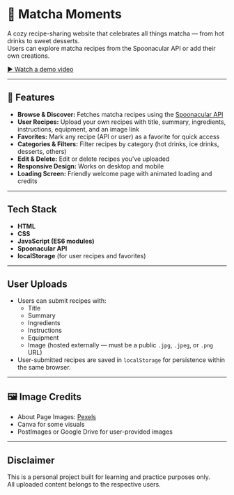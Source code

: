 # 🍵 Matcha Moments

A cozy recipe-sharing website that celebrates all things matcha — from hot drinks to sweet desserts.  
Users can explore matcha recipes from the Spoonacular API or add their own creations.

[▶️ Watch a demo video](https://drive.google.com/file/d/1JZ9xjHqFd92Wow1tNA0CRz9bWXeeha-R/view?usp=sharing)

----

## 🌟 Features

- **Browse & Discover:** Fetches matcha recipes using the [Spoonacular API](https://spoonacular.com/food-api)
- **User Recipes:** Upload your own recipes with title, summary, ingredients, instructions, equipment, and an image link
- **Favorites:** Mark any recipe (API or user) as a favorite for quick access
- **Categories & Filters:** Filter recipes by category (hot drinks, ice drinks, desserts, others)
- **Edit & Delete:** Edit or delete recipes you’ve uploaded
- **Responsive Design:** Works on desktop and mobile
- **Loading Screen:** Friendly welcome page with animated loading and credits

---

## Tech Stack

- **HTML**
- **CSS**
- **JavaScript (ES6 modules)**
- **Spoonacular API**
- **localStorage** (for user recipes and favorites)

---

## User Uploads

- Users can submit recipes with:
  - Title
  - Summary
  - Ingredients
  - Instructions
  - Equipment
  - Image (hosted externally — must be a public `.jpg`, `.jpeg`, or `.png` URL)
- User-submitted recipes are saved in `localStorage` for persistence within the same browser.

---

## 🖼 Image Credits

- About Page Images: [Pexels](https://pexels.com)
- Canva for some visuals
- PostImages or Google Drive for user-provided images

---

## Disclaimer

This is a personal project built for learning and practice purposes only.  
All uploaded content belongs to the respective users.
